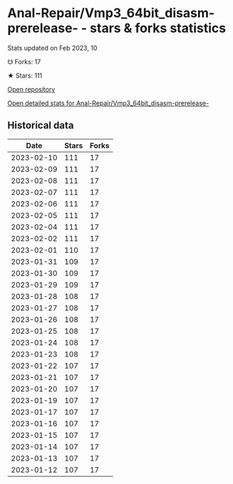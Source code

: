 # Anal-Repair/Vmp3_64bit_disasm-prerelease- - stars & forks statistics

Stats updated on Feb 2023, 10

☋ Forks: 17

★ Stars: 111

[Open repository](https://github.com/Anal-Repair/Vmp3_64bit_disasm-prerelease-)

[Open detailed stats for Anal-Repair/Vmp3_64bit_disasm-prerelease-](https://reviewgithub.com/rep/Anal-Repair/Vmp3_64bit_disasm-prerelease-)

## Historical data
| Date | Stars | Forks |
|------|-------|-------|
| 2023-02-10 | 111 | 17 | 
| 2023-02-09 | 111 | 17 | 
| 2023-02-08 | 111 | 17 | 
| 2023-02-07 | 111 | 17 | 
| 2023-02-06 | 111 | 17 | 
| 2023-02-05 | 111 | 17 | 
| 2023-02-04 | 111 | 17 | 
| 2023-02-02 | 111 | 17 | 
| 2023-02-01 | 110 | 17 | 
| 2023-01-31 | 109 | 17 | 
| 2023-01-30 | 109 | 17 | 
| 2023-01-29 | 109 | 17 | 
| 2023-01-28 | 108 | 17 | 
| 2023-01-27 | 108 | 17 | 
| 2023-01-26 | 108 | 17 | 
| 2023-01-25 | 108 | 17 | 
| 2023-01-24 | 108 | 17 | 
| 2023-01-23 | 108 | 17 | 
| 2023-01-22 | 107 | 17 | 
| 2023-01-21 | 107 | 17 | 
| 2023-01-20 | 107 | 17 | 
| 2023-01-19 | 107 | 17 | 
| 2023-01-17 | 107 | 17 | 
| 2023-01-16 | 107 | 17 | 
| 2023-01-15 | 107 | 17 | 
| 2023-01-14 | 107 | 17 | 
| 2023-01-13 | 107 | 17 | 
| 2023-01-12 | 107 | 17 | 

